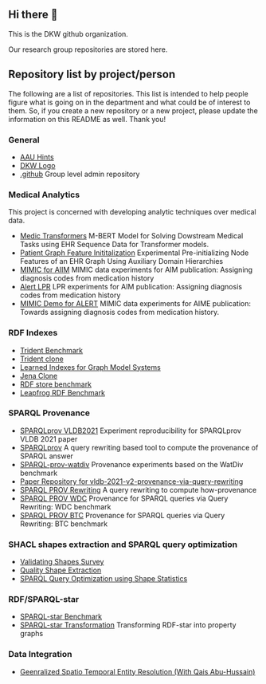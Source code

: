 ## Hi there 👋

This is the DKW github organization.

Our research group repositories are stored here.

## Repository list by project/person

The following are a list of repositories. This list is intended to help people figure what is going on in the department and what could be of interest to them. So, if you create a new repository or a new project, please update the information on this README as well. Thank you!

### General
* [AAU Hints](https://github.com/dkw-aau/aau-cheats)
* [DKW Logo](https://github.com/dkw-aau/logo)
* [.github](https://github.com/dkw-aau/.github) Group level admin repository


### Medical Analytics

This project is concerned with developing analytic techniques over medical data. 
* [Medic Transformers](https://github.com/dkw-aau/medic_transformer) M-BERT Model for Solving Dowstream Medical Tasks using EHR Sequence Data for Transformer models. 
* [Patient Graph Feature Inititalization](https://github.com/dkw-aau/graph_embedding_initialization) Experimental Pre-initializing Node Features of an EHR Graph Using Auxiliary Domain Hierarchies
* [MIMIC for AIIM](https://github.com/dkw-aau/mimic_for_aiim) MIMIC data experiments for AIM publication: Assigning diagnosis codes from medication history
* [Alert LPR](https://github.com/dkw-aau/alert-lpr) LPR experiments for AIM publication: Assigning diagnosis codes from medication history
* [MIMIC Demo for ALERT](https://github.com/dkw-aau/mimic-demo-for-alert) MIMIC data experiments for AIME publication: Towards assigning diagnosis codes from medication history. 


### RDF Indexes

* [Trident Benchmark](https://github.com/dkw-aau/trident-benchmark)
* [Trident clone](https://github.com/dkw-aau/trident-clone)
* [Learned Indexes for Graph Model Systems](https://github.com/dkw-aau/learned-indexes-for-gms)
* [Jena Clone](https://github.com/dkw-aau/jenaclone-3.17)
* [RDF store benchmark](https://github.com/dkw-aau/rdf-store-benchmark)
* [Leapfrog RDF Benchmark](https://github.com/dkw-aau/leapfrog-rdf-benchmark)


### SPARQL Provenance

* [SPARQLprov VLDB2021](https://github.com/dkw-aau/SPARQLprov-VLDB2021) Experiment reproducibility for SPARQLprov VLDB 2021 paper
* [SPARQLprov](https://github.com/dkw-aau/SPARQLprov) A query rewriting based tool to compute the provenance of SPARQL answer
* [SPARQL-prov-watdiv](https://github.com/dkw-aau/sparql-prov-watdiv) Provenance experiments based on the WatDiv benchmark
* [Paper Repository for vldb-2021-v2-provenance-via-query-rewriting](https://github.com/dkw-aau/vldb-2021-v2-provenance-via-query-rewriting)
* [SPARQL PROV Rewriting](https://github.com/dkw-aau/sparql-prov-rewriting) A query rewriting to compute how-provenance
* [SPARQL PROV WDC](https://github.com/dkw-aau/sparql-prov-wdc) Provenance for SPARQL queries via Query Rewriting: WDC benchmark
* [SPARQL PROV BTC](https://github.com/dkw-aau/sparql-prov-btc) Provenance for SPARQL queries via Query Rewriting: BTC benchmark


### SHACL shapes extraction and SPARQL query optimization

* [Validating Shapes Survey](https://github.com/dkw-aau/validatingshapes)
* [Quality Shape Extraction](https://github.com/dkw-aau/qse/)
* [SPARQL Query Optimization using Shape Statistics](https://github.com/dkw-aau/sparql-optimization)


### RDF/SPARQL-star

* [SPARQL-star Benchmark](https://github.com/dkw-aau/SPARQL-star-Benchmark)
* [SPARQL-star Transformation]( https://github.com/dkw-aau/RDF-star-Transformation) Transforming RDF-star into property graphs


### Data Integration

* [Geenralized Spatio Temporal Entity Resolution (With Qais Abu-Hussain)](https://github.com/dkw-aau/general-st-er)
